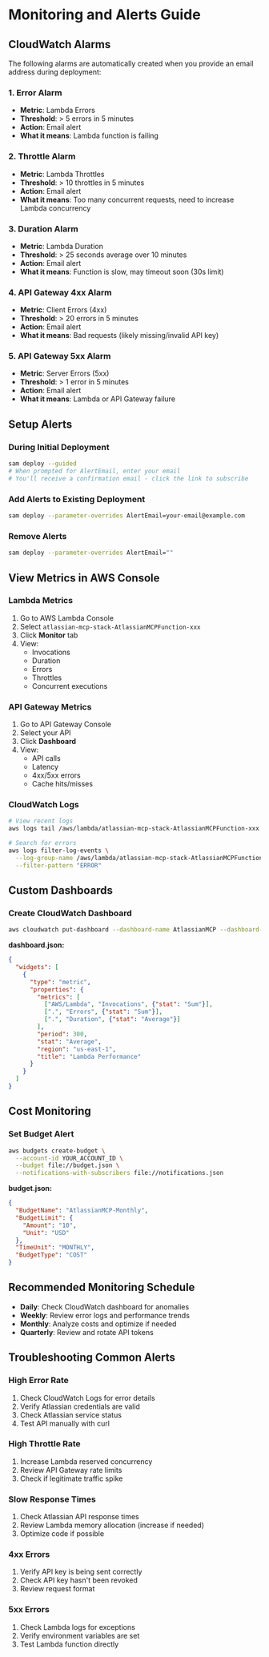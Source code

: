 # Monitoring and Alerts Guide

## CloudWatch Alarms

The following alarms are automatically created when you provide an email address during deployment:

### 1. **Error Alarm**
- **Metric**: Lambda Errors
- **Threshold**: > 5 errors in 5 minutes
- **Action**: Email alert
- **What it means**: Lambda function is failing

### 2. **Throttle Alarm**
- **Metric**: Lambda Throttles
- **Threshold**: > 10 throttles in 5 minutes
- **Action**: Email alert
- **What it means**: Too many concurrent requests, need to increase Lambda concurrency

### 3. **Duration Alarm**
- **Metric**: Lambda Duration
- **Threshold**: > 25 seconds average over 10 minutes
- **Action**: Email alert
- **What it means**: Function is slow, may timeout soon (30s limit)

### 4. **API Gateway 4xx Alarm**
- **Metric**: Client Errors (4xx)
- **Threshold**: > 20 errors in 5 minutes
- **Action**: Email alert
- **What it means**: Bad requests (likely missing/invalid API key)

### 5. **API Gateway 5xx Alarm**
- **Metric**: Server Errors (5xx)
- **Threshold**: > 1 error in 5 minutes
- **Action**: Email alert
- **What it means**: Lambda or API Gateway failure

## Setup Alerts

### During Initial Deployment
```bash
sam deploy --guided
# When prompted for AlertEmail, enter your email
# You'll receive a confirmation email - click the link to subscribe
```

### Add Alerts to Existing Deployment
```bash
sam deploy --parameter-overrides AlertEmail=your-email@example.com
```

### Remove Alerts
```bash
sam deploy --parameter-overrides AlertEmail=""
```

## View Metrics in AWS Console

### Lambda Metrics
1. Go to AWS Lambda Console
2. Select `atlassian-mcp-stack-AtlassianMCPFunction-xxx`
3. Click **Monitor** tab
4. View:
   - Invocations
   - Duration
   - Errors
   - Throttles
   - Concurrent executions

### API Gateway Metrics
1. Go to API Gateway Console
2. Select your API
3. Click **Dashboard**
4. View:
   - API calls
   - Latency
   - 4xx/5xx errors
   - Cache hits/misses

### CloudWatch Logs
```bash
# View recent logs
aws logs tail /aws/lambda/atlassian-mcp-stack-AtlassianMCPFunction-xxx --follow

# Search for errors
aws logs filter-log-events \
  --log-group-name /aws/lambda/atlassian-mcp-stack-AtlassianMCPFunction-xxx \
  --filter-pattern "ERROR"
```

## Custom Dashboards

### Create CloudWatch Dashboard
```bash
aws cloudwatch put-dashboard --dashboard-name AtlassianMCP --dashboard-body file://dashboard.json
```

**dashboard.json:**
```json
{
  "widgets": [
    {
      "type": "metric",
      "properties": {
        "metrics": [
          ["AWS/Lambda", "Invocations", {"stat": "Sum"}],
          [".", "Errors", {"stat": "Sum"}],
          [".", "Duration", {"stat": "Average"}]
        ],
        "period": 300,
        "stat": "Average",
        "region": "us-east-1",
        "title": "Lambda Performance"
      }
    }
  ]
}
```

## Cost Monitoring

### Set Budget Alert
```bash
aws budgets create-budget \
  --account-id YOUR_ACCOUNT_ID \
  --budget file://budget.json \
  --notifications-with-subscribers file://notifications.json
```

**budget.json:**
```json
{
  "BudgetName": "AtlassianMCP-Monthly",
  "BudgetLimit": {
    "Amount": "10",
    "Unit": "USD"
  },
  "TimeUnit": "MONTHLY",
  "BudgetType": "COST"
}
```

## Recommended Monitoring Schedule

- **Daily**: Check CloudWatch dashboard for anomalies
- **Weekly**: Review error logs and performance trends
- **Monthly**: Analyze costs and optimize if needed
- **Quarterly**: Review and rotate API tokens

## Troubleshooting Common Alerts

### High Error Rate
1. Check CloudWatch Logs for error details
2. Verify Atlassian credentials are valid
3. Check Atlassian service status
4. Test API manually with curl

### High Throttle Rate
1. Increase Lambda reserved concurrency
2. Review API Gateway rate limits
3. Check if legitimate traffic spike

### Slow Response Times
1. Check Atlassian API response times
2. Review Lambda memory allocation (increase if needed)
3. Optimize code if possible

### 4xx Errors
1. Verify API key is being sent correctly
2. Check API key hasn't been revoked
3. Review request format

### 5xx Errors
1. Check Lambda logs for exceptions
2. Verify environment variables are set
3. Test Lambda function directly
